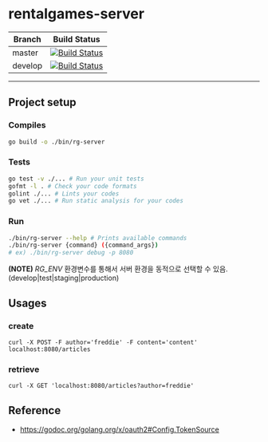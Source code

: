 # rentalgames-server

| Branch  | Build Status                                                                                                                               |
| ------- | ------------------------------------------------------------------------------------------------------------------------------------------ |
| master  | [![Build Status](https://travis-ci.com/itslaves/rentalgames-server.svg?branch=master)](https://travis-ci.com/itslaves/rentalgames-server)  |
| develop | [![Build Status](https://travis-ci.com/itslaves/rentalgames-server.svg?branch=develop)](https://travis-ci.com/itslaves/rentalgames-server) |

---

## Project setup

### Compiles

```sh
go build -o ./bin/rg-server
```

### Tests

```sh
go test -v ./... # Run your unit tests
gofmt -l . # Check your code formats
golint ./... # Lints your codes
go vet ./... # Run static analysis for your codes
```

### Run

```sh
./bin/rg-server --help # Prints available commands
./bin/rg-server {command} ({command_args})
# ex) ./bin/rg-server debug -p 8080
```

**(NOTE)**
*RG_ENV* 환경변수를 통해서 서버 환경을 동적으로 선택할 수 있음. (develop|test|staging|production)

## Usages

### create

`curl -X POST -F author='freddie' -F content='content' localhost:8080/articles`

### retrieve

`curl -X GET 'localhost:8080/articles?author=freddie'`

## Reference

- <https://godoc.org/golang.org/x/oauth2#Config.TokenSource>